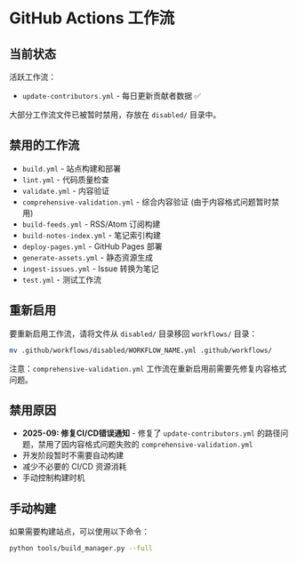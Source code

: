 # GitHub Actions 工作流

## 当前状态

活跃工作流：
- `update-contributors.yml` - 每日更新贡献者数据 ✅

大部分工作流文件已被暂时禁用，存放在 `disabled/` 目录中。

## 禁用的工作流

- `build.yml` - 站点构建和部署
- `lint.yml` - 代码质量检查
- `validate.yml` - 内容验证
- `comprehensive-validation.yml` - 综合内容验证 (由于内容格式问题暂时禁用)
- `build-feeds.yml` - RSS/Atom 订阅构建
- `build-notes-index.yml` - 笔记索引构建
- `deploy-pages.yml` - GitHub Pages 部署
- `generate-assets.yml` - 静态资源生成
- `ingest-issues.yml` - Issue 转换为笔记
- `test.yml` - 测试工作流

## 重新启用

要重新启用工作流，请将文件从 `disabled/` 目录移回 `workflows/` 目录：

```bash
mv .github/workflows/disabled/WORKFLOW_NAME.yml .github/workflows/
```

注意：`comprehensive-validation.yml` 工作流在重新启用前需要先修复内容格式问题。

## 禁用原因

- **2025-09: 修复CI/CD错误通知** - 修复了 `update-contributors.yml` 的路径问题，禁用了因内容格式问题失败的 `comprehensive-validation.yml`
- 开发阶段暂时不需要自动构建
- 减少不必要的 CI/CD 资源消耗  
- 手动控制构建时机

## 手动构建

如果需要构建站点，可以使用以下命令：

```bash
python tools/build_manager.py --full
```
